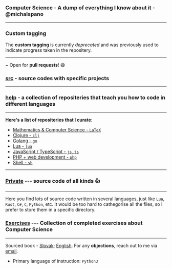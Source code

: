 ### Computer Science - A dump of everything I know about it - @michalspano
___

### Custom tagging
The __custom tagging__ is currently _deprecated_ and was previously used to indicate progress taken in the repositery.

___
~ Open for __pull requests__! 😄

### [src][1] - source codes with specific projects
___

### [help][2] - a collection of repositeries that teach you how to code in different languages
___

__Here's a list of repositeries that I curate__:

- [Mathematics & Computer Science - `LaTeX`](https://github.com/michalspano/study-materials)
- [Clojure - `clj`](https://github.com/michalspano/clj)
- [Golang - `go`](https://github.com/michalspano/golang-guide)
- [Lua - `lua`](https://github.com/michalspano/Lua-to-the-moon)
- [JavaScript / TypeScript - `js`, `ts`](https://github.com/michalspano/console-based-js)
- [PHP + web development - `php`](https://github.com/michalspano/robme-web)
- [Shell - `sh`](https://github.com/michalspano/shell-is-fun)

___

### [Private][3] --- source code of all kinds :+1:

___

Here you find lots of source code written in several languages, just like `Lua`, `Rust`, `C#`, `C`, `Python`, etc.
It would be too hard to cathegorise all the files, so I prefer to store them in a specific directory.

### [Exercises][4] --- Collection of completed exercises about Computer Science
___

Sourced book - [Slovak](http://creatingwithpython.com/eknihy.html#mvp); [English](http://creatingwithpython.com/eknihy.html#spwp). For any __objections__, reach out to me via [email](mailto:michal.spano03@gmail.com).

- Primary language of instruction: `Python3`

<!-- LINKS AND REFS -->
[1]: https://github.com/michalspano/Computer-Science/tree/main/src
[2]: https://github.com/michalspano/Computer-Science/tree/main/help
[3]: https://github.com/michalspano/Computer-Science/tree/main/private
[4]: https://github.com/michalspano/Computer-Science/tree/main/src/Exercises
